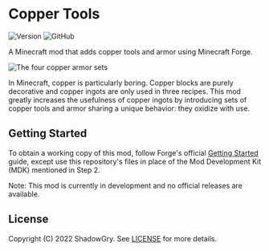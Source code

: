 # Copper Tools
![Version](https://img.shields.io/badge/version-1.19.4--0.0.0.2-blue?style=flat-square)
![GitHub](https://img.shields.io/github/license/ShadowGry/copper-tools?style=flat-square)

A Minecraft mod that adds copper tools and armor using Minecraft Forge.

![The four copper armor sets](https://drive.google.com/uc?id=1Vtb5FPYMkjEDhiCmMypDscu1FwR_wBb1)

In Minecraft, copper is particularly boring. Copper blocks are purely decorative and copper ingots are only used in three recipes. This mod greatly increases the usefulness of copper ingots by introducing sets of copper tools and armor sharing a unique behavior: they oxidize with use.

## Getting Started
To obtain a working copy of this mod, follow Forge's official [Getting Started](https://docs.minecraftforge.net/en/latest/gettingstarted/) guide, except use this repository's files in place of the Mod Development Kit (MDK) mentioned in Step 2.

Note: This mod is currently in development and no official releases are available.

## License
Copyright (C) 2022 ShadowGry. See [LICENSE](LICENSE) for more details.
